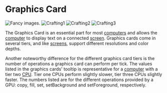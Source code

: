 # Graphics Card

![Fancy images.](oredict:oc:graphicsCard1)
![Crafting1](img/gpu1.png)
![Crafting2](img/gpu2.png)
![Crafting3](img/gpu3.png)

The Graphics Card is an essential part for most [computers](../general/computer.md) and allows the [computer](../general/computer.md) to display text on a connected [screen](../block/screen1.md). Graphics cards come in several tiers, and like [screens](../block/screen1.md), support different resolutions and color depths.

Another noteworthy difference for the different graphics card tiers is the number of operations a graphics card can perform per tick. The values listed in the graphics cards' tooltip is representative for a [computer](../general/computer.md) with a tier two [CPU](cpu1.md). Tier one CPUs perform slightly slower, tier three CPUs slightly faster. The numbers listed are for the different operations provided by a GPU: copy, fill, set, setBackground and setForeground, respectively.
